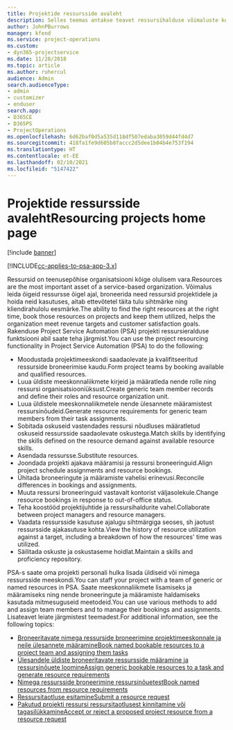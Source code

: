 ```yaml
---
title: Projektide ressursside avaleht
description: Selles teemas antakse teavet ressursihalduse võimaluste kohta rakenduses Project Service Automation (PSA) for Dynamics 365.
author: JohnPBurrows
manager: kfend
ms.service: project-operations
ms.custom:
- dyn365-projectservice
ms.date: 11/28/2018
ms.topic: article
ms.author: ruhercul
audience: Admin
search.audienceType:
- admin
- customizer
- enduser
search.app:
- D365CE
- D365PS
- ProjectOperations
ms.openlocfilehash: 6d62baf0d5a535d118df507edaba3059d44fd4d7
ms.sourcegitcommit: 418fa1fe9d605b8faccc2d5dee1b04b4e753f194
ms.translationtype: HT
ms.contentlocale: et-EE
ms.lasthandoff: 02/10/2021
ms.locfileid: "5147422"
---
```

# <a name="resourcing-projects-home-page"></a><span data-ttu-id="44583-103">Projektide ressursside avaleht</span><span class="sxs-lookup"><span data-stu-id="44583-103">Resourcing projects home page</span></span>

[!include [banner](../includes/psa-now-project-operations.md)]

[!INCLUDE[cc-applies-to-psa-app-3.x](../includes/cc-applies-to-psa-app-3x.md)]

<span data-ttu-id="44583-104">Ressursid on teenusepõhise organisatsiooni kõige olulisem vara.</span><span class="sxs-lookup"><span data-stu-id="44583-104">Resources are the most important asset of a service-based organization.</span></span> <span data-ttu-id="44583-105">Võimalus leida õigeid ressursse õigel ajal, broneerida need ressursid projektidele ja hoida neid kasutuses, aitab ettevõtetel täita tulu sihtmärke ning kliendirahulolu eesmärke.</span><span class="sxs-lookup"><span data-stu-id="44583-105">The ability to find the right resources at the right time, book those resources on projects and keep them utilized, helps the organization meet revenue targets and customer satisfaction goals.</span></span> <span data-ttu-id="44583-106">Rakenduse Project Service Automation (PSA) projekti ressursieralduse funktsiooni abil saate teha järgmist.</span><span class="sxs-lookup"><span data-stu-id="44583-106">You can use the project resourcing functionality in Project Service Automation (PSA) to do the following:</span></span>

- <span data-ttu-id="44583-107">Moodustada projektimeeskondi saadaolevate ja kvalifitseeritud ressurside broneerimise kaudu.</span><span class="sxs-lookup"><span data-stu-id="44583-107">Form project teams by booking available and qualified resources.</span></span>
- <span data-ttu-id="44583-108">Luua üldiste meeskonnaliikmete kirjeid ja määratleda nende rolle ning ressursi organisatsiooniüksust.</span><span class="sxs-lookup"><span data-stu-id="44583-108">Create generic team member records and define their roles and resource organization unit.</span></span>
- <span data-ttu-id="44583-109">Luua üldistele meeskonnaliikmetele nende ülesannete määramistest ressursinõudeid.</span><span class="sxs-lookup"><span data-stu-id="44583-109">Generate resource requirements for generic team members from their task assignments.</span></span>
- <span data-ttu-id="44583-110">Sobitada oskuseid vastendades ressursi nõudluses määratletud oskuseid ressursside saadaolevate oskustega.</span><span class="sxs-lookup"><span data-stu-id="44583-110">Match skills by identifying the skills defined on the resource demand against available resource skills.</span></span>
- <span data-ttu-id="44583-111">Asendada ressursse.</span><span class="sxs-lookup"><span data-stu-id="44583-111">Substitute resources.</span></span>
- <span data-ttu-id="44583-112">Joondada projekti ajakava määramisi ja ressursi broneeringuid.</span><span class="sxs-lookup"><span data-stu-id="44583-112">Align project schedule assignments and resource bookings.</span></span>
- <span data-ttu-id="44583-113">Ühitada broneeringute ja määramiste vahelisi erinevusi.</span><span class="sxs-lookup"><span data-stu-id="44583-113">Reconcile differences in bookings and assignments.</span></span>
- <span data-ttu-id="44583-114">Muuta ressursi broneeringuid vastavalt kontorist väljasolekule.</span><span class="sxs-lookup"><span data-stu-id="44583-114">Change resource bookings in response to out-of-office status.</span></span>
- <span data-ttu-id="44583-115">Teha koostööd projektijuhtide ja ressursihaldurite vahel.</span><span class="sxs-lookup"><span data-stu-id="44583-115">Collaborate between project managers and resource managers.</span></span>
- <span data-ttu-id="44583-116">Vaadata ressursside kasutuse ajalugu sihtmärgiga seoses, sh jaotust ressursside ajakasutuse kohta.</span><span class="sxs-lookup"><span data-stu-id="44583-116">View the history of resource utilization against a target, including a breakdown of how the resources' time was utilized.</span></span>
- <span data-ttu-id="44583-117">Säilitada oskuste ja oskustaseme hoidlat.</span><span class="sxs-lookup"><span data-stu-id="44583-117">Maintain a skills and proficiency repository.</span></span>


<span data-ttu-id="44583-118">PSA-s saate oma projekti personali hulka lisada üldiseid või nimega ressursside meeskondi.</span><span class="sxs-lookup"><span data-stu-id="44583-118">You can staff your project with a team of generic or named resources in PSA.</span></span> <span data-ttu-id="44583-119">Saate meeskonnaliikmete lisamiseks ja määramiseks ning nende broneeringute ja määramiste haldamiseks kasutada mitmesuguseid meetodeid.</span><span class="sxs-lookup"><span data-stu-id="44583-119">You can use various methods to add and assign team members and to manage their bookings and assignments.</span></span> <span data-ttu-id="44583-120">Lisateavet leiate järgmistest teemadest.</span><span class="sxs-lookup"><span data-stu-id="44583-120">For additional information, see the following topics:</span></span>

- [<span data-ttu-id="44583-121">Broneeritavate nimega ressurside broneerimine projektimeeskonnale ja neile ülesannete määramine</span><span class="sxs-lookup"><span data-stu-id="44583-121">Book named bookable resources to a project team and assigning them tasks</span></span>](assign-named-bookable-resource.md)
- [<span data-ttu-id="44583-122">Ülesandele üldiste broneeritavate ressursside määramine ja ressursinõuete loomine</span><span class="sxs-lookup"><span data-stu-id="44583-122">Assign generic bookable resources to a task and generate resource requirements</span></span>](assign-generic-bookable-resource.md)
- [<span data-ttu-id="44583-123">Nimega ressursside broneerimine ressursinõuetest</span><span class="sxs-lookup"><span data-stu-id="44583-123">Book named resources from resource requirements</span></span>](book-named-resource.md)
- [<span data-ttu-id="44583-124">Ressursitaotluse esitamine</span><span class="sxs-lookup"><span data-stu-id="44583-124">Submit a resource request</span></span>](submit-resource-request.md)
- [<span data-ttu-id="44583-125">Pakutud projekti ressursi ressursitaotlusest kinnitamine või tagasilükkamine</span><span class="sxs-lookup"><span data-stu-id="44583-125">Accept or reject a proposed project resource from a resource request</span></span>](accept-reject-proposed-resource.md)
